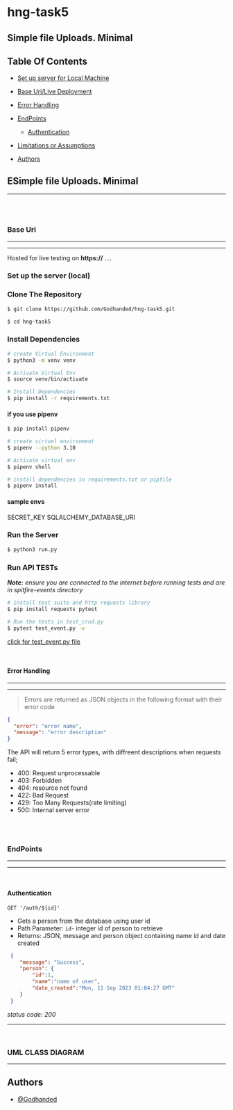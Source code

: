 # hng-task5
## Simple file Uploads. Minimal
## Table Of Contents
- [Set up server for Local Machine](#set-up-the-server-local)
- [Base Uri/Live Deployment](#base-uri)
- [Error Handling](#error-handling)
- [EndPoints](#endpoints)
  - [Authentication](#authentication)

- [Limitations or Assumptions](#assumptionslimitations)
- [Authors](#authors)

## **ESimple file Uploads. Minimal**
---
<br>
<br>

### **Base Uri**
----
----
Hosted for live testing on **https://**
....
<br>

### **Set up the server (local)**
### Clone The Repository
```bash
$ git clone https://github.com/Godhanded/hng-task5.git

$ cd hng-task5
```

### Install Dependencies
```bash
# create Virtual Environment
$ python3 -m venv venv

# Activate Virtual Env
$ source venv/bin/activate

# Install Dependencies
$ pip install -r requirements.txt
```

#### if you use pipenv

```bash
$ pip install pipenv

# create virtuel environment
$ pipenv --python 3.10

# Activate virtual env
$ pipenv shell

# install dependencies in requirements.txt or pipfile
$ pipenv install
```
#### sample envs
SECRET_KEY
SQLALCHEMY_DATABASE_URI


### Run the Server
```bash
$ python3 run.py 
```

### Run API TESTs
***Note:** ensure you are connected to the internet before running tests and are in spitfire-events directory*
```bash
# install test suite and http requests library
$ pip install requests pytest

# Run the tests in test_crud.py
$ pytest test_event.py -v
```
[click for test_event.py file](test_event.py)


<br>



#### **Error Handling**
---
---
>Errors are returned as JSON objects in the following format with their error code

```json
{
  "error": "error name",
  "message": "error description"
}
```
The API will return 5 error types, with diffreent descriptions when requests fail;
- 400: Request unprocessable
- 403: Forbidden
- 404: resource not found
- 422: Bad Request
- 429: Too Many Requests(rate limiting)
- 500: Internal server error

<br>


<br>

### **EndPoints**
---
---
<br>

#### **Authentication**

  `GET '/auth/${id}'`
- Gets a person from the database using user id
- Path Parameter: `id`- integer id of person to retrieve 
- Returns: JSON, message and person object containing name id and date created

```json
 {
    "message": "Success",
    "person": {
        "id":1,
        "name":"name of user",
        "date_created":"Mon, 11 Sep 2023 01:04:27 GMT"
    }
 }
```
*status code: 200*

---

<br>

### **UML CLASS DIAGRAM**
---

## Authors
- [@Godhanded](https://github.com/Godhanded)